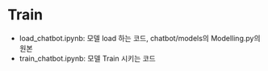 # Train

- load_chatbot.ipynb: 모델 load 하는 코드, chatbot/models의 Modelling.py의 원본
- train_chatbot.ipynb: 모델 Train 시키는 코드